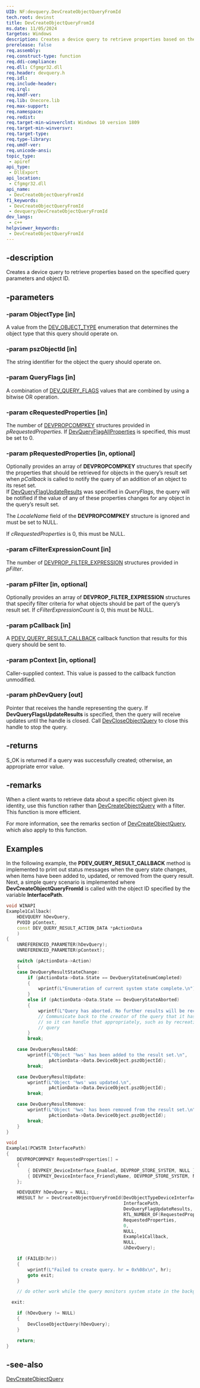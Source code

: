 ```yaml
---
UID: NF:devquery.DevCreateObjectQueryFromId
tech.root: devinst
title: DevCreateObjectQueryFromId
ms.date: 11/05/2024
targetos: Windows
description: Creates a device query to retrieve properties based on the specified query parameters and object ID.
prerelease: false
req.assembly: 
req.construct-type: function
req.ddi-compliance: 
req.dll: Cfgmgr32.dll
req.header: devquery.h
req.idl: 
req.include-header: 
req.irql: 
req.kmdf-ver: 
req.lib: Onecore.lib
req.max-support: 
req.namespace: 
req.redist: 
req.target-min-winverclnt: Windows 10 version 1809
req.target-min-winversvr: 
req.target-type: 
req.type-library: 
req.umdf-ver: 
req.unicode-ansi: 
topic_type:
 - apiref
api_type:
 - DllExport
api_location:
 - Cfgmgr32.dll
api_name:
 - DevCreateObjectQueryFromId
f1_keywords:
 - DevCreateObjectQueryFromId
 - devquery/DevCreateObjectQueryFromId
dev_langs:
 - c++
helpviewer_keywords:
 - DevCreateObjectQueryFromId
---
```


## -description

Creates a device query to retrieve properties based on the specified query parameters and object ID.

## -parameters

### -param ObjectType [in]

A value from the [DEV_OBJECT_TYPE](../devquerydef/ne-devquerydef-dev_object_type.md) enumeration that determines the object type that this query should operate on.

### -param pszObjectId [in]

The string identifier for the object the query should operate on.

### -param QueryFlags [in]

A combination of [DEV_QUERY_FLAGS](../devquerydef/ne-devquerydef-dev_query_flags.md) values that are combined by using a bitwise OR operation.

### -param cRequestedProperties [in]

The number of [DEVPROPCOMPKEY](/windows-hardware/drivers/install/devpropcompkey) structures provided in *pRequestedProperties*. If [DevQueryFlagAllProperties](../devquerydef/ne-devquerydef-dev_query_flags.md) is specified, this must be set to 0.

### -param pRequestedProperties [in, optional]

Optionally provides an array of **DEVPROPCOMPKEY** structures that specify the properties that should be retrieved for objects in the
query’s result set when *pCallback* is called to notify the query of an addition of an object to its reset set.  
If [DevQueryFlagUpdateResults](../devquerydef/ne-devquerydef-dev_query_flags.md) was specified in *QueryFlags*, the query will be notified
if the value of any of these properties changes for any object in the query’s result set.

The *LocaleName* field of the **DEVPROPCOMPKEY** structure is ignored and must be set to NULL.

If *cRequestedProperties* is 0, this must be NULL.


### -param cFilterExpressionCount [in]

The number of [DEVPROP_FILTER_EXPRESSION](../devfiltertypes/ns-devfiltertypes-devprop_filter_expression.md) structures provided in *pFilter*.

### -param pFilter [in, optional]

Optionally provides an array of **DEVPROP_FILTER_EXPRESSION** structures that specify filter criteria for what objects should be part
of the query’s result set. If *cFilterExpressionCount* is 0, this must be NULL.

### -param pCallback [in]

A [PDEV_QUERY_RESULT_CALLBACK](nc-devquery-pdev_query_result_callback.md) callback function that results for this query should be sent to.

### -param pContext [in, optional]

Caller-supplied context. This value is passed to the callback function unmodified.

### -param phDevQuery [out]

Pointer that receives the handle representing the query. If **DevQueryFlagsUpdateResults** is specified, then the query will receive
updates until the handle is closed. Call [DevCloseObjectQuery](nf-devquery-devcloseobjectquery.md) to close this handle to stop the query.

## -returns

S_OK is returned if a query was successfully created; otherwise, an appropriate error value.

## -remarks

When a client wants to retrieve data about a specific object given its identity, use this function rather than [DevCreateObjectQuery](nf-devquery-devcreateobjectquery.md) with a filter. This function is more efficient.

For more information, see the remarks section of [DevCreateObjectQuery](nf-devquery-devcreateobjectquery.md), which also
apply to this function.

## Examples

In the following example, the **PDEV_QUERY_RESULT_CALLBACK** method is implemented to print out status messages when the query state changes, when items have been added to, updated, or removed from the query result. Next, a simple query scenario is implemented where **DevCreateObjectQueryFromId** is called with the object ID specified by the variable **InterfacePath**.

```cpp
void WINAPI
Example1Callback(
    HDEVQUERY hDevQuery,
    PVOID pContext,
    const DEV_QUERY_RESULT_ACTION_DATA *pActionData
    )
{
    UNREFERENCED_PARAMETER(hDevQuery);
    UNREFERENCED_PARAMETER(pContext);

    switch (pActionData->Action)
    {
    case DevQueryResultStateChange:
        if (pActionData->Data.State == DevQueryStateEnumCompleted)
        {
            wprintf(L"Enumeration of current system state complete.\n");
        }
        else if (pActionData->Data.State == DevQueryStateAborted)
        {
            wprintf(L"Query has aborted. No further results will be received.\n");
            // Communicate back to the creator of the query that it has aborted
            // so it can handle that appropriately, such as by recreating the
            // query
        }
        break;

    case DevQueryResultAdd:
        wprintf(L"Object '%ws' has been added to the result set.\n",
                pActionData->Data.DeviceObject.pszObjectId);
        break;

    case DevQueryResultUpdate:
        wprintf(L"Object '%ws' was updated.\n",
                pActionData->Data.DeviceObject.pszObjectId);
        break;

    case DevQueryResultRemove:
        wprintf(L"Object '%ws' has been removed from the result set.\n",
                pActionData->Data.DeviceObject.pszObjectId);
        break;
    }
}

void
Example1(PCWSTR InterfacePath)
{
    DEVPROPCOMPKEY RequestedProperties[] =
    {
        { DEVPKEY_DeviceInterface_Enabled, DEVPROP_STORE_SYSTEM, NULL },
        { DEVPKEY_DeviceInterface_FriendlyName, DEVPROP_STORE_SYSTEM, NULL }
    };

    HDEVQUERY hDevQuery = NULL;
    HRESULT hr = DevCreateObjectQueryFromId(DevObjectTypeDeviceInterface,
                                            InterfacePath,
                                            DevQueryFlagUpdateResults,
                                            RTL_NUMBER_OF(RequestedProperties),
                                            RequestedProperties,
                                            0,
                                            NULL,
                                            Example1Callback,
                                            NULL,
                                            &hDevQuery);

    if (FAILED(hr))
    {
        wprintf(L"Failed to create query. hr = 0x%08x\n", hr);
        goto exit;
    }

    // do other work while the query monitors system state in the background

  exit:

    if (hDevQuery != NULL)
    {
        DevCloseObjectQuery(hDevQuery);
    }

    return;
}

```

## -see-also

[DevCreateObjectQuery](nf-devquery-devcreateobjectquery.md)
